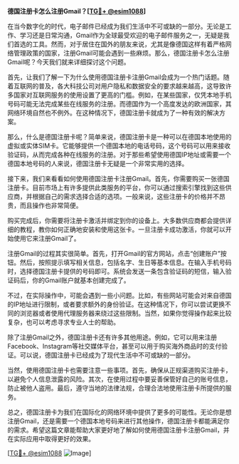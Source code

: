 **德国注册卡怎么注册Gmail？[[TG💪+ @esim1088](https://t.me/s/esim1088)]**

在当今数字化的时代，电子邮件已经成为我们生活中不可或缺的一部分。无论是工作、学习还是日常沟通，Gmail作为全球最受欢迎的电子邮件服务之一，无疑是我们首选的工具。然而，对于居住在国外的朋友来说，尤其是像德国这样有着严格网络管理政策的国家，注册Gmail可能会遇到一些麻烦。那么，德国注册卡怎么注册Gmail呢？今天我们就来详细探讨这个问题。

首先，让我们了解一下为什么使用德国注册卡注册Gmail会成为一个热门话题。随着互联网的普及，各大科技公司对用户隐私和数据安全的要求越来越高，这导致许多国家对互联网服务的使用设置了更高的门槛。例如，在某些国家，仅凭本地手机号码可能无法完成某些在线服务的注册。而德国作为一个高度发达的欧洲国家，其网络环境自然也不例外。在这种情况下，德国注册卡就成为了一种有效的解决方案。

那么，什么是德国注册卡呢？简单来说，德国注册卡是一种可以在德国本地使用的虚拟或实体SIM卡。它能够提供一个德国本地的电话号码，这个号码可以用来接收验证码，从而完成各种在线服务的注册。对于那些希望使用德国IP地址或需要一个德国本地号码的人来说，德国注册卡无疑是一个非常实用的选择。

接下来，我们来看看如何使用德国注册卡注册Gmail。首先，你需要购买一张德国注册卡。目前市场上有许多提供此类服务的平台，你可以通过搜索引擎找到这些供应商，并根据自己的需求选择合适的选项。一般来说，这些注册卡的价格并不昂贵，而且操作也非常简便。

购买完成后，你需要将注册卡激活并绑定到你的设备上。大多数供应商都会提供详细的教程，教你如何正确地安装和使用这张卡。一旦注册卡成功激活，你就可以开始使用它来注册Gmail了。

注册Gmail的过程其实很简单。首先，打开Gmail的官方网站，点击“创建账户”按钮。然后，按照提示填写相关信息，包括名字、生日等基本信息。在输入手机号码时，选择德国注册卡提供的号码即可。系统会发送一条包含验证码的短信，输入验证码后，你的Gmail账户就基本创建完成了。

不过，在实际操作中，可能会遇到一些小问题。比如，有些网站可能会对来自德国的IP地址进行限制，或者要求额外的身份验证。在这种情况下，你可以尝试更换不同的浏览器或者使用代理服务器来绕过这些限制。当然，如果你觉得操作起来比较复杂，也可以考虑寻求专业人士的帮助。

除了注册Gmail之外，德国注册卡还有许多其他用途。例如，它可以用来注册Facebook、Instagram等社交媒体平台，甚至可以用于购买海外商品时的支付验证。可以说，德国注册卡已经成为了现代生活中不可或缺的一部分。

当然，使用德国注册卡也需要注意一些事项。首先，确保从正规渠道购买注册卡，以避免个人信息泄露的风险。其次，在使用过程中要妥善保管好自己的账号信息，防止被他人盗用。最后，遵守当地的法律法规，合理合法地使用注册卡所提供的服务。

总之，德国注册卡为我们在国际化的网络环境中提供了更多的可能性。无论你是想注册Gmail，还是需要一个德国本地号码来进行其他操作，德国注册卡都能满足你的需求。希望这篇文章能帮助大家更好地了解如何使用德国注册卡注册Gmail，并在实际应用中取得更好的效果。

[[TG💪+ @esim1088](https://t.me/s/esim1088) ![Image](https://i.postimg.cc/4NQfJmqS/Snipaste-2025-05-13-00-14-12.png)]